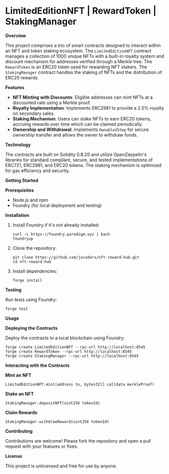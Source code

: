 # LimitedEditionNFT | RewardToken | StakingManager

**Overview**

This project comprises a trio of smart contracts designed to interact within an NFT and token staking ecosystem. The `LimitedEditionNFT` contract manages a collection of 1000 unique NFTs with a built-in royalty system and discount mechanism for addresses verified through a Merkle tree. The `RewardToken` is an ERC20 token used for rewarding NFT stakers. The `StakingManager` contract handles the staking of NFTs and the distribution of ERC20 rewards.

**Features**

- **NFT Minting with Discounts**: Eligible addresses can mint NFTs at a discounted rate using a Merkle proof.
- **Royalty Implementation**: Implements ERC2981 to provide a 2.5% royalty on secondary sales.
- **Staking Mechanism**: Users can stake NFTs to earn ERC20 tokens, accruing rewards over time which can be claimed periodically.
- **Ownership and Withdrawal**: Implements `Ownable2Step` for secure ownership transfer and allows the owner to withdraw funds.

**Technology**

The contracts are built on Solidity 0.8.20 and utilize OpenZeppelin's libraries for standard compliant, secure, and tested implementations of ERC721, ERC2981, and ERC20 tokens. The staking mechanism is optimized for gas efficiency and security.

**Getting Started**

**Prerequisites**

- Node.js and npm
- Foundry (for local deployment and testing)

**Installation**

1. Install Foundry if it's not already installed:

   ```
   curl -L https://foundry.paradigm.xyz | bash
   foundryup
   ```

2. Clone the repository:

   ```
   git clone https://github.com/jocoders/nft-reward-hub.git
   cd nft-reward-hub
   ```

3. Install dependencies:

   ```
   forge install
   ```

**Testing**

Run tests using Foundry:

```
forge test
```

**Usage**

**Deploying the Contracts**

Deploy the contracts to a local blockchain using Foundry:

```
forge create LimitedEditionNFT --rpc-url http://localhost:8545
forge create RewardToken --rpc-url http://localhost:8545
forge create StakingManager --rpc-url http://localhost:8545
```

**Interacting with the Contracts**

**Mint an NFT**

```
LimitedEditionNFT.mint(address to, bytes32[] calldata merkleProof)
```

**Stake an NFT**

```
StakingManager.depositNFT(uint256 tokenId)
```

**Claim Rewards**

```
StakingManager.withdrawReward(uint256 tokenId)
```

**Contributing**

Contributions are welcome! Please fork the repository and open a pull request with your features or fixes.

**License**

This project is unlicensed and free for use by anyone.
